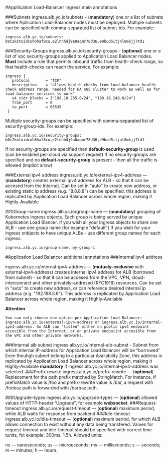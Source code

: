 


#Appllication Load-Balancer Ingress  main annotations

###Subnets
ingress.alb.yc.io/subnets - (**mandatory**) one or a list of subnets where Apllication Load-Balancer nodes must be deployed. Multiple subnets can be specified with comma-separated list of subnet-ids. For example:
```
ingress.alb.yc.io/subnets: b0c2kotoidcoh6haf8cu,e2lnhhdj9a0aqmr78d36,e9bud5itjnl8mkjj7td1
```
###Security-Groups
ingress.alb.yc.io/security-groups - (**optional**) one or a list of vpc security-groups applied to Application Load Balancer nodes. **Must** include a rule that permits inbound traffic from health-check range, so that health-checks can reach the service.
For example:
```
ingress {
   protocol       = "TCP"
   description    = "allows health_checks from load-balancer health check address range, needed for HA K8S cluster to work as well as for load balancer services to work"
   v4_cidr_blocks = ["198.18.235.0/24", "198.18.248.0/24"]
   from_port      = 0
   to_port        = 65535
 }
```
Multiple security-groups can be specified with comma-separated list of security-group-ids. For example:
```
ingress.alb.yc.io/security-groups: b0c2kotoidcoh6haf8cu,e2lnhhdj9a0aqmr78d36,e9bud5itjnl8mkjj7td1
```

If no security-groups are specified then **default-security-group** is used (can be enabled per-cloud via support request)
If no security-groups are specified and no **default-security-group** is present - then all the traffic is allowed (implicit allow)

###External ipv4 address
ingress.alb.yc.io/external-ipv4-address — (**mandatory**) creates external ipv4 address for ALB - so that it can be accesed from the Internet. Can be set in "auto" to create new address, or existing static ip address (e.g. "8.8.8.8") can be specified. this address is replicated by Application Load Balancer across whole region, making it Highly-Available

###Group-name
ingress.alb.yc.io/group-name — (**mandatory**) grouping of Kubernetes Ingress objects. Each group is being served by unique Application Load Blancer.
If you wish all your ingress objects to share one ALB - use one group name (for example "default")
If you wish for your ingress onbjects to have unique ALBs - use different group names for each ingress.
```
ingress.alb.yc.io/group-name: my-group-1
```
#Application Load Balancer additional annotations
###Internal ipv4 address

ingress.alb.yc.io/internal-ipv4-address — (**mutualy-exclusive** with external-ipv4-address) creates internal ipv4 address for ALB (borrowed from subnet) - so that it can be accesed from the VPC, VPN, cloud-interconnect and other privately-addresed (RFC1918) resources. Can be set in "auto" to create new address, or can reference desired internal ip address (e.g. "192.168.5.6"). This address is replicated by Application Load Balancer across whole region, making it Highly-Available

**Attention**
```
You can only choose one option per Application Load Balancer: ingress.alb.yc.io/external-ipv4-address or ingress.alb.yc.io/internal-ipv4-address. So ALB can "listen" either on public ipv4 endpoint accesible from the Internet, or on private endpoiint accesible from the VPC and other private networks.
```

###Internal alb subnet
ingress.alb.yc.io/internal-alb-subnet - Subnet from which  internal IP-address for Application Load Balancer will be "borrowed"
Even thouhgh subnet belong to a particular Availability Zone, this address is replicated by Application Load Balancer across whole region, making it Highly-Available  **mandatory** if ingress.alb.yc.io/internal-ipv4-address was selected.
###Prefix rewrite
ingress.alb.yc.io/prefix-rewrite — (**optional**) Replacement for the path prefix matched by StringMatch. For instance, if prefixMatch value is /foo and prefix-rewrite value is /bar, a request with /foobaz path is forwarded with /barbaz path.


###Upgrade-types
ingress.alb.yc.io/upgrade-types — (**optional**)  allowed values of HTTP-header 'Upgrade", for example **websocket**.
###Request-timeout
ingress.alb.yc.io/request-timeout — (**optional**)  maximum period, while ALB waits for response from backend
###Idle-timeout
ingress.alb.yc.io/idle-timeout — (**optional**)  maximum period, for which ALB allows connection to exist without any data being transfered.
Values for  request-timeout and idle-timeout should be specified with correct time-tunits, fot example: 300ms, 1.5h. Allowed units:

ns — nanoseconds;
us — microesconds;
ms — milliseconds;
s — seconds;
m — minutes;
h — hours.
